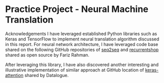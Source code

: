 # Practice Project - Neural Machine Translation
Acknowledgements
I have leveraged established Python libraries such as Keras and TensorFlow to implement neural translation algorithm discussed in this report. For neural network architecture, I have leveraged code base shared on the following GitHub repositories of [seq2seq](https://github.com/farizrahman4u/seq2seq) and [recurrentshop](https://github.com/farizrahman4u/recurrentshop) shared as open source by Fariz Rahman. 

After leveraging this library, I have also discovered another interesting and illustrative implementation of similar approach at GitHub location of [keras-attention](https://github.com/datalogue/keras-attention) shared by Datalogue.
